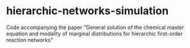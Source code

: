 # hierarchic-networks-simulation
Code accompanying the paper "General solution of the chemical master equation and modality of marginal distributions for hierarchic first-order reaction networks"
